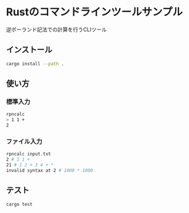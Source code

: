 # Rustのコマンドラインツールサンプル

逆ポーランド記法での計算を行うCLIツール

## インストール

```sh
cargo install --path .
```

## 使い方

### 標準入力

```sh
rpncalc 
> 1 1 +
2
```

### ファイル入力

```sh
rpncalc input.txt
2 # 1 1 +
21 # 1 2 + 3 4 + *
invalid syntax at 2 # 1000 * 1000
```

## テスト

```sh
cargo test
```
